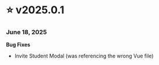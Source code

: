 # ⭐ v2025.0.1

### June 18, 2025

**Bug Fixes**

* Invite Student Modal (was referencing the wrong Vue file)
